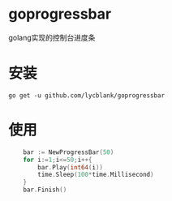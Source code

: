 # goprogressbar
golang实现的控制台进度条

# 安装
``` shell
go get -u github.com/lycblank/goprogressbar
```

# 使用
```go
	bar := NewProgressBar(50)
	for i:=1;i<=50;i++{
		bar.Play(int64(i))
		time.Sleep(100*time.Millisecond)
	}
	bar.Finish()
```

